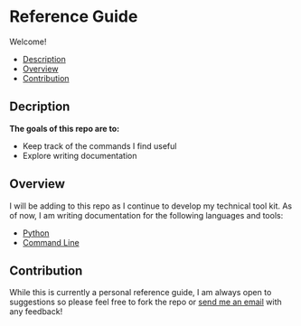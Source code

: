 # Reference Guide

Welcome!

- [Description](https://github.com/margotkurfess/reference#description)
- [Overview](https://github.com/margotkurfess/reference#overview)
- [Contribution](https://github.com/margotkurfess/reference#contribution)

## Decription

**The goals of this repo are to:**
- Keep track of the commands I find useful
- Explore writing documentation

## Overview

I will be adding to this repo as I continue to develop my technical tool kit. As of now, I am writing documentation for the following languages and tools:

- [Python](https://github.com/margotkurfess/reference/blob/master/python.md)
- [Command Line](https://github.com/margotkurfess/reference/blob/master/command_line.md)

## Contribution

While this is currently a personal reference guide, I am always open to suggestions so please feel free to fork the repo or [send me an email](mailto:margot.kurfess@gmail.com) with any feedback!